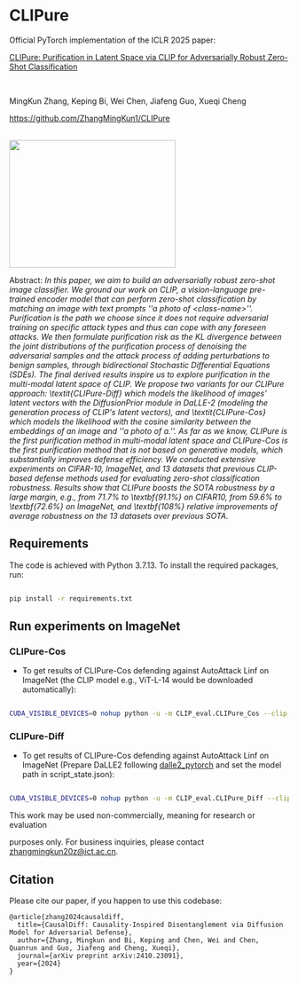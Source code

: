 # CLIPure
<p align="center">

Official PyTorch implementation of the ICLR 2025 paper:<br>

[CLIPure: Purification in Latent Space via CLIP for Adversarially Robust Zero-Shot Classification](https://arxiv.org/abs/2410.23091)

<br>

MingKun Zhang, Keping Bi, Wei Chen, Jiafeng Guo, Xueqi Cheng<br>

https://github.com/ZhangMingKun1/CLIPure

<br>  

<img width="300" height="230" src=".zeroshot_classification.pdf">

</p>


Abstract: *In this paper, we aim to build an adversarially robust zero-shot image classifier. We ground our work on CLIP, a vision-language pre-trained encoder model that can perform zero-shot classification by matching an image with text prompts ''a photo of $<$class-name$>$''. Purification is the path we choose since it does not require adversarial training on specific attack types and thus can cope with any foreseen attacks. We then formulate purification risk as the KL divergence between the joint distributions of the purification process of denoising the adversarial samples and the attack process of adding perturbations to benign samples, through bidirectional Stochastic Differential Equations (SDEs). The final derived results inspire us to explore purification in the multi-modal latent space of CLIP. We propose two variants for our CLIPure approach: \textit{CLIPure-Diff} which models the likelihood of images' latent vectors with the DiffusionPrior module in DaLLE-2 (modeling the generation process of CLIP's latent vectors), and \textit{CLIPure-Cos} which models the likelihood with the cosine similarity between the embeddings of an image and ''a photo of a.''. As far as we know, CLIPure is the first purification method in multi-modal latent space and CLIPure-Cos is the first purification method that is not based on generative models, which substantially improves defense efficiency. We conducted extensive experiments on CIFAR-10, ImageNet, and 13 datasets that previous CLIP-based defense methods used for evaluating zero-shot classification robustness. Results show that CLIPure boosts the SOTA robustness by a large margin, e.g., from 71.7\% to \textbf{91.1\%} on CIFAR10, from 59.6\% to \textbf{72.6\%} on ImageNet, and \textbf{108\%} relative improvements of average robustness on the 13 datasets over previous SOTA.*

## Requirements

The code is achieved with Python 3.7.13. To install the required packages, run:

  ```bash

  pip install -r requirements.txt

  ```


## Run experiments on ImageNet



### CLIPure-Cos
- To get results of CLIPure-Cos defending against AutoAttack Linf on ImageNet (the CLIP model e.g., ViT-L-14 would be downloaded automatically):

```bash

CUDA_VISIBLE_DEVICES=0 nohup python -u -m CLIP_eval.CLIPure_Cos --clip_model_name ViT-L-14 --pretrained openai --dataset imagenet --imagenet_root /data/resources/datasets/ImageNet --wandb False --norm linf --eps 4 > CLIPure_Cos_imagenet_L_14_eps4.log 2>&1 &


```

### CLIPure-Diff
- To get results of CLIPure-Cos defending against AutoAttack Linf on ImageNet (Prepare DaLLE2 following [dalle2_pytorch](https://github.com/lucidrains/DALLE2-pytorch/tree/680dfc4d93b70f9ab23c814a22ca18017a738ef6) and set the model path in script_state.json):

```bash

CUDA_VISIBLE_DEVICES=0 nohup python -u -m CLIP_eval.CLIPure_Diff --clip_model_name ViT-L-14 --pretrained openai --dataset imagenet --imagenet_root /data/resources/datasets/ImageNet --wandb False --norm linf --eps 4 > CLIPure_Diff_imagenet_L_14_eps4.log 2>&1 &


```



This work may be used non-commercially, meaning for research or evaluation

purposes only. For business inquiries, please contact [zhangmingkun20z@ict.ac.cn](zhangmingkun20z@ict.ac.cn).



## Citation



Please cite our paper, if you happen to use this codebase:

```
@article{zhang2024causaldiff,
  title={CausalDiff: Causality-Inspired Disentanglement via Diffusion Model for Adversarial Defense},
  author={Zhang, Mingkun and Bi, Keping and Chen, Wei and Chen, Quanrun and Guo, Jiafeng and Cheng, Xueqi},
  journal={arXiv preprint arXiv:2410.23091},
  year={2024}
}
```
